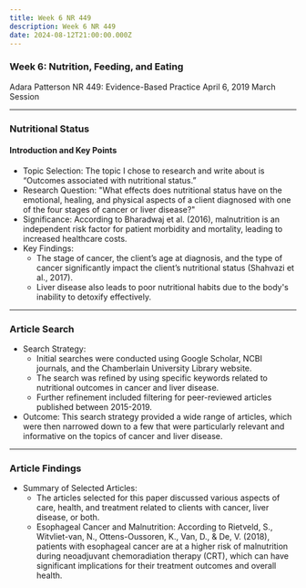 ```yaml
---
title: Week 6 NR 449
description: Week 6 NR 449
date: 2024-08-12T21:00:00.000Z
---
```


### Week 6: Nutrition, Feeding, and Eating

Adara Patterson
NR 449: Evidence-Based Practice
April 6, 2019
March Session

***

### Nutritional Status

#### Introduction and Key Points

* Topic Selection: The topic I chose to research and write about is “Outcomes associated with nutritional status.”
* Research Question: "What effects does nutritional status have on the emotional, healing, and physical aspects of a client diagnosed with one of the four stages of cancer or liver disease?"
* Significance: According to Bharadwaj et al. (2016), malnutrition is an independent risk factor for patient morbidity and mortality, leading to increased healthcare costs.
* Key Findings:
  * The stage of cancer, the client’s age at diagnosis, and the type of cancer significantly impact the client’s nutritional status (Shahvazi et al., 2017).
  * Liver disease also leads to poor nutritional habits due to the body's inability to detoxify effectively.

***

### Article Search

* Search Strategy:
  * Initial searches were conducted using Google Scholar, NCBI journals, and the Chamberlain University Library website.
  * The search was refined by using specific keywords related to nutritional outcomes in cancer and liver disease.
  * Further refinement included filtering for peer-reviewed articles published between 2015-2019.
* Outcome: This search strategy provided a wide range of articles, which were then narrowed down to a few that were particularly relevant and informative on the topics of cancer and liver disease.

***

### Article Findings

* Summary of Selected Articles:
  * The articles selected for this paper discussed various aspects of care, health, and treatment related to clients with cancer, liver disease, or both.
  * Esophageal Cancer and Malnutrition: According to Rietveld, S., Witvliet-van, N., Ottens-Oussoren, K., Van, D., & De, V. (2018), patients with esophageal cancer are at a higher risk of malnutrition during neoadjuvant chemoradiation therapy (CRT), which can have significant implications for their treatment outcomes and overall health.
